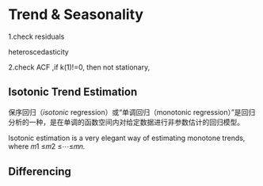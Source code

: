 # Trend & Seasonality

1.check residuals

heteroscedasticity

2.check ACF ,if k(1)!=0, then not stationary, 

## Isotonic Trend Estimation

保序回归（*isotonic* regression）或“单调回归（monotonic regression）”是回归分析的一种，是在单调的函数空间内对给定数据进行非参数估计的回归模型。

Isotonic estimation is a very elegant way of estimating monotone trends, where 𝑚1 ≤𝑚2 ≤⋯≤𝑚𝑛.

## Differencing

